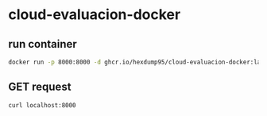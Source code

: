 # cloud-evaluacion-docker

## run container
```bash
docker run -p 8000:8000 -d ghcr.io/hexdump95/cloud-evaluacion-docker:latest
```

## GET request
```bash
curl localhost:8000
```
